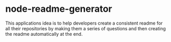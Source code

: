 # node-readme-generator

This applications idea is to help developers create a consistent readme for all their repositories by making them a series of questions and then creating the readme automatically at the end.

